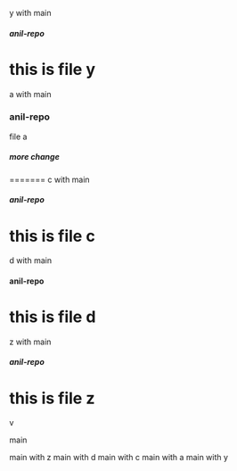 y with main
##### anil-repo
this is file y
=======
a with main 
### anil-repo
file a 
##### more change
=======
 c with main
##### anil-repo 
this is file c
=======
d with main
#### anil-repo
this is file d
=======
 z with main
##### anil-repo
this is file z
=======


 v


 main

 main with z 
main with d
 main with c
 main with a 
 main with y
